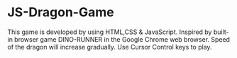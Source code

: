# JS-Dragon-Game
This game is developed by using HTML,CSS & JavaScript.
Inspired by built-in browser game DINO-RUNNER in the Google Chrome web browser.
Speed of the dragon will increase gradually. 
Use Cursor Control keys to play.
